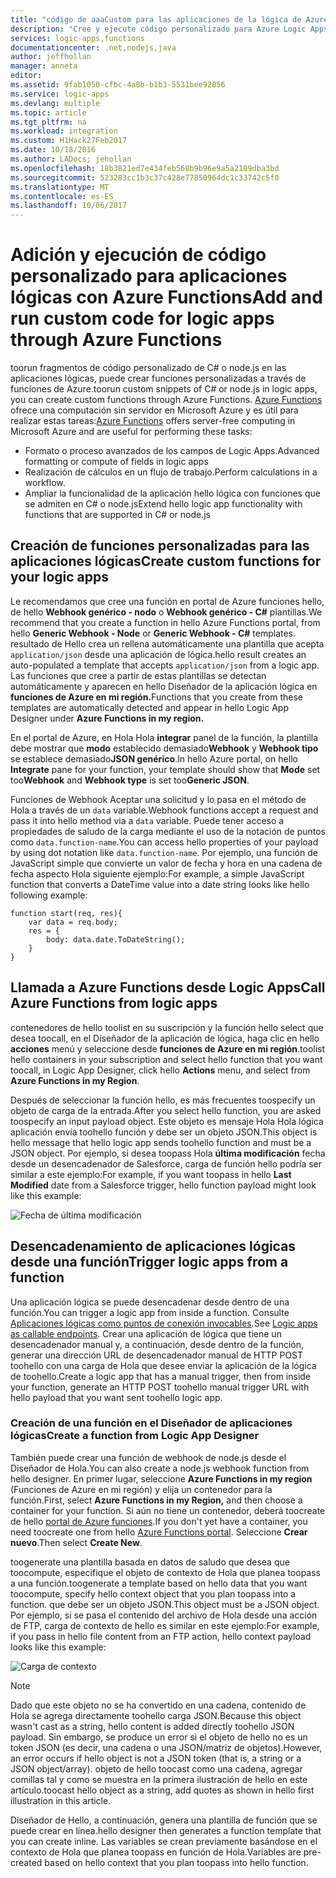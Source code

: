 ```yaml
---
title: "código de aaaCustom para las aplicaciones de la lógica de Azure con funciones de Azure | Documentos de Microsoft"
description: "Cree y ejecute código personalizado para Azure Logic Apps con Azure Functions"
services: logic-apps,functions
documentationcenter: .net,nodejs,java
author: jeffhollan
manager: anneta
editor: 
ms.assetid: 9fab1050-cfbc-4a8b-b1b3-5531bee92856
ms.service: logic-apps
ms.devlang: multiple
ms.topic: article
ms.tgt_pltfrm: na
ms.workload: integration
ms.custom: H1Hack27Feb2017
ms.date: 10/18/2016
ms.author: LADocs; jehollan
ms.openlocfilehash: 18b3821ed7e434feb568b9b96e9a5a2189dba3bd
ms.sourcegitcommit: 523283cc1b3c37c428e77850964dc1c33742c5f0
ms.translationtype: MT
ms.contentlocale: es-ES
ms.lasthandoff: 10/06/2017
---
```

# <a name="add-and-run-custom-code-for-logic-apps-through-azure-functions"></a><span data-ttu-id="088ee-103">Adición y ejecución de código personalizado para aplicaciones lógicas con Azure Functions</span><span class="sxs-lookup"><span data-stu-id="088ee-103">Add and run custom code for logic apps through Azure Functions</span></span>

<span data-ttu-id="088ee-104">toorun fragmentos de código personalizado de C# o node.js en las aplicaciones lógicas, puede crear funciones personalizadas a través de funciones de Azure.</span><span class="sxs-lookup"><span data-stu-id="088ee-104">toorun custom snippets of C# or node.js in logic apps, you can create custom functions through Azure Functions.</span></span> 
<span data-ttu-id="088ee-105">[Azure Functions](../azure-functions/functions-overview.md) ofrece una computación sin servidor en Microsoft Azure y es útil para realizar estas tareas:</span><span class="sxs-lookup"><span data-stu-id="088ee-105">[Azure Functions](../azure-functions/functions-overview.md) offers server-free computing in Microsoft Azure and are useful for performing these tasks:</span></span>

* <span data-ttu-id="088ee-106">Formato o proceso avanzados de los campos de Logic Apps.</span><span class="sxs-lookup"><span data-stu-id="088ee-106">Advanced formatting or compute of fields in logic apps</span></span>
* <span data-ttu-id="088ee-107">Realización de cálculos en un flujo de trabajo.</span><span class="sxs-lookup"><span data-stu-id="088ee-107">Perform calculations in a workflow.</span></span>
* <span data-ttu-id="088ee-108">Ampliar la funcionalidad de la aplicación hello lógica con funciones que se admiten en C# o node.js</span><span class="sxs-lookup"><span data-stu-id="088ee-108">Extend hello logic app functionality with functions that are supported in C# or node.js</span></span>

## <a name="create-custom-functions-for-your-logic-apps"></a><span data-ttu-id="088ee-109">Creación de funciones personalizadas para las aplicaciones lógicas</span><span class="sxs-lookup"><span data-stu-id="088ee-109">Create custom functions for your logic apps</span></span>

<span data-ttu-id="088ee-110">Le recomendamos que cree una función en portal de Azure funciones hello, de hello **Webhook genérico - nodo** o **Webhook genérico - C#** plantillas.</span><span class="sxs-lookup"><span data-stu-id="088ee-110">We recommend that you create a function in hello Azure Functions portal, from hello **Generic Webhook - Node** or **Generic Webhook - C#** templates.</span></span> <span data-ttu-id="088ee-111">resultado de Hello crea un rellena automáticamente una plantilla que acepta `application/json` desde una aplicación de lógica.</span><span class="sxs-lookup"><span data-stu-id="088ee-111">hello result creates an auto-populated a template that accepts `application/json` from a logic app.</span></span> <span data-ttu-id="088ee-112">Las funciones que cree a partir de estas plantillas se detectan automáticamente y aparecen en hello Diseñador de la aplicación lógica en **funciones de Azure en mi región.**</span><span class="sxs-lookup"><span data-stu-id="088ee-112">Functions that you create from these templates are automatically detected and appear in hello Logic App Designer under **Azure Functions in my region.**</span></span>

<span data-ttu-id="088ee-113">En el portal de Azure, en Hola Hola **integrar** panel de la función, la plantilla debe mostrar que **modo** establecido demasiado**Webhook** y **Webhook tipo** se establece demasiado**JSON genérico**.</span><span class="sxs-lookup"><span data-stu-id="088ee-113">In hello Azure portal, on hello **Integrate** pane for your function, your template should show that **Mode** set too**Webhook** and **Webhook type** is set too**Generic JSON**.</span></span> 

<span data-ttu-id="088ee-114">Funciones de Webhook Aceptar una solicitud y lo pasa en el método de Hola a través de un `data` variable.</span><span class="sxs-lookup"><span data-stu-id="088ee-114">Webhook functions accept a request and pass it into hello method via a `data` variable.</span></span> <span data-ttu-id="088ee-115">Puede tener acceso a propiedades de saludo de la carga mediante el uso de la notación de puntos como `data.function-name`.</span><span class="sxs-lookup"><span data-stu-id="088ee-115">You can access hello properties of your payload by using dot notation like `data.function-name`.</span></span> <span data-ttu-id="088ee-116">Por ejemplo, una función de JavaScript simple que convierte un valor de fecha y hora en una cadena de fecha aspecto Hola siguiente ejemplo:</span><span class="sxs-lookup"><span data-stu-id="088ee-116">For example, a simple JavaScript function that converts a DateTime value into a date string looks like hello following example:</span></span>

```
function start(req, res){
    var data = req.body;
    res = {
        body: data.date.ToDateString();
    }
}
```

## <a name="call-azure-functions-from-logic-apps"></a><span data-ttu-id="088ee-117">Llamada a Azure Functions desde Logic Apps</span><span class="sxs-lookup"><span data-stu-id="088ee-117">Call Azure Functions from logic apps</span></span>

<span data-ttu-id="088ee-118">contenedores de hello toolist en su suscripción y la función hello select que desea toocall, en el Diseñador de la aplicación de lógica, haga clic en hello **acciones** menú y seleccione desde **funciones de Azure en mi región**.</span><span class="sxs-lookup"><span data-stu-id="088ee-118">toolist hello containers in your subscription and select hello function that you want toocall, in Logic App Designer, click hello **Actions** menu, and select from **Azure Functions in my Region**.</span></span>

<span data-ttu-id="088ee-119">Después de seleccionar la función hello, es más frecuentes toospecify un objeto de carga de la entrada.</span><span class="sxs-lookup"><span data-stu-id="088ee-119">After you select hello function, you are asked toospecify an input payload object.</span></span> <span data-ttu-id="088ee-120">Este objeto es mensaje Hola Hola lógica aplicación envía toohello función y debe ser un objeto JSON.</span><span class="sxs-lookup"><span data-stu-id="088ee-120">This object is hello message that hello logic app sends toohello function and must be a JSON object.</span></span> <span data-ttu-id="088ee-121">Por ejemplo, si desea toopass Hola **última modificación** fecha desde un desencadenador de Salesforce, carga de función hello podría ser similar a este ejemplo:</span><span class="sxs-lookup"><span data-stu-id="088ee-121">For example, if you want toopass in hello **Last Modified** date from a Salesforce trigger, hello function payload might look like this example:</span></span>

![Fecha de última modificación][1]

## <a name="trigger-logic-apps-from-a-function"></a><span data-ttu-id="088ee-123">Desencadenamiento de aplicaciones lógicas desde una función</span><span class="sxs-lookup"><span data-stu-id="088ee-123">Trigger logic apps from a function</span></span>

<span data-ttu-id="088ee-124">Una aplicación lógica se puede desencadenar desde dentro de una función.</span><span class="sxs-lookup"><span data-stu-id="088ee-124">You can trigger a logic app from inside a function.</span></span> <span data-ttu-id="088ee-125">Consulte [Aplicaciones lógicas como puntos de conexión invocables](logic-apps-http-endpoint.md).</span><span class="sxs-lookup"><span data-stu-id="088ee-125">See [Logic apps as callable endpoints](logic-apps-http-endpoint.md).</span></span> <span data-ttu-id="088ee-126">Crear una aplicación de lógica que tiene un desencadenador manual y, a continuación, desde dentro de la función, generar una dirección URL de desencadenador manual de HTTP POST toohello con una carga de Hola que desee enviar la aplicación de la lógica de toohello.</span><span class="sxs-lookup"><span data-stu-id="088ee-126">Create a logic app that has a manual trigger, then from inside your function, generate an HTTP POST toohello manual trigger URL with hello payload that you want sent toohello logic app.</span></span>

### <a name="create-a-function-from-logic-app-designer"></a><span data-ttu-id="088ee-127">Creación de una función en el Diseñador de aplicaciones lógicas</span><span class="sxs-lookup"><span data-stu-id="088ee-127">Create a function from Logic App Designer</span></span>

<span data-ttu-id="088ee-128">También puede crear una función de webhook de node.js desde el Diseñador de Hola.</span><span class="sxs-lookup"><span data-stu-id="088ee-128">You can also create a node.js webhook function from hello designer.</span></span> <span data-ttu-id="088ee-129">En primer lugar, seleccione **Azure Functions in my region** (Funciones de Azure en mi región) y elija un contenedor para la función.</span><span class="sxs-lookup"><span data-stu-id="088ee-129">First, select **Azure Functions in my Region,** and then choose a container for your function.</span></span> <span data-ttu-id="088ee-130">Si aún no tiene un contenedor, deberá toocreate de hello [portal de Azure funciones](https://functions.azure.com/signin).</span><span class="sxs-lookup"><span data-stu-id="088ee-130">If you don't yet have a container, you need toocreate one from hello [Azure Functions portal](https://functions.azure.com/signin).</span></span> <span data-ttu-id="088ee-131">Seleccione **Crear nuevo**.</span><span class="sxs-lookup"><span data-stu-id="088ee-131">Then select **Create New**.</span></span>  

<span data-ttu-id="088ee-132">toogenerate una plantilla basada en datos de saludo que desea que toocompute, especifique el objeto de contexto de Hola que planea toopass a una función.</span><span class="sxs-lookup"><span data-stu-id="088ee-132">toogenerate a template based on hello data that you want toocompute, specify hello context object that you plan toopass into a function.</span></span> <span data-ttu-id="088ee-133">que debe ser un objeto JSON.</span><span class="sxs-lookup"><span data-stu-id="088ee-133">This object must be a JSON object.</span></span> <span data-ttu-id="088ee-134">Por ejemplo, si se pasa el contenido del archivo de Hola desde una acción de FTP, carga de contexto de hello es similar en este ejemplo:</span><span class="sxs-lookup"><span data-stu-id="088ee-134">For example, if you pass in hello file content from an FTP action, hello context payload looks like this example:</span></span>

![Carga de contexto][2]

> [!NOTE]
> <span data-ttu-id="088ee-136">Dado que este objeto no se ha convertido en una cadena, contenido de Hola se agrega directamente toohello carga JSON.</span><span class="sxs-lookup"><span data-stu-id="088ee-136">Because this object wasn't cast as a string, hello content is added directly toohello JSON payload.</span></span> <span data-ttu-id="088ee-137">Sin embargo, se produce un error si el objeto de hello no es un token JSON (es decir, una cadena o una JSON/matriz de objetos).</span><span class="sxs-lookup"><span data-stu-id="088ee-137">However, an error occurs if hello object is not a JSON token (that is, a string or a JSON object/array).</span></span> <span data-ttu-id="088ee-138">objeto de hello toocast como una cadena, agregar comillas tal y como se muestra en la primera ilustración de hello en este artículo.</span><span class="sxs-lookup"><span data-stu-id="088ee-138">toocast hello object as a string, add quotes as shown in hello first illustration in this article.</span></span>
> 

<span data-ttu-id="088ee-139">Diseñador de Hello, a continuación, genera una plantilla de función que se puede crear en línea.</span><span class="sxs-lookup"><span data-stu-id="088ee-139">hello designer then generates a function template that you can create inline.</span></span> <span data-ttu-id="088ee-140">Las variables se crean previamente basándose en el contexto de Hola que planea toopass en función de Hola.</span><span class="sxs-lookup"><span data-stu-id="088ee-140">Variables are pre-created based on hello context that you plan toopass into hello function.</span></span>

<!--Image references-->
[1]: ./media/logic-apps-azure-functions/callfunction.png
[2]: ./media/logic-apps-azure-functions/createfunction.png
